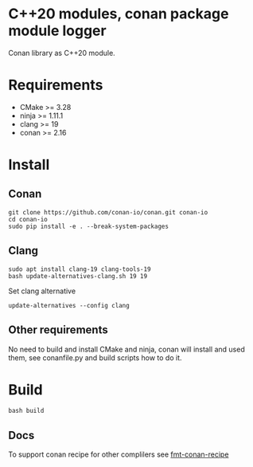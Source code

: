 # C++20 modules, conan package module logger

Conan library as C++20 module.

# Requirements

* CMake >= 3.28
* ninja >= 1.11.1
* clang >= 19
* conan >= 2.16

# Install

## Conan

    git clone https://github.com/conan-io/conan.git conan-io
    cd conan-io
    sudo pip install -e . --break-system-packages

## Clang

    sudo apt install clang-19 clang-tools-19
    bash update-alternatives-clang.sh 19 19

Set clang alternative

    update-alternatives --config clang

## Other requirements

No need to build and install CMake and ninja, conan will install and used them, see conanfile.py and build scripts how to do it.

# Build

    bash build


## Docs

To support conan recipe for other complilers see [fmt-conan-recipe](https://github.com/jcar87/cxx-module-packaging/blob/main/experiments/02-bmi-packaging/fmt-recipe/conanfile.py)
